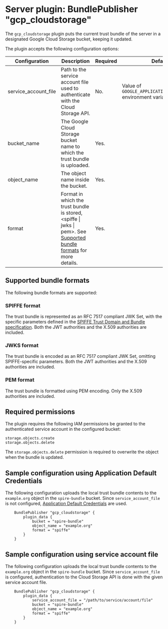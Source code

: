 # Server plugin: BundlePublisher "gcp_cloudstorage"

The `gcp_cloudstorage` plugin puts the current trust bundle of the server in a designated
Google Cloud Storage bucket, keeping it updated.

The plugin accepts the following configuration options:

| Configuration        | Description                                                                                                                                                    | Required | Default                                                         |
|----------------------|----------------------------------------------------------------------------------------------------------------------------------------------------------------|----------|-----------------------------------------------------------------|
| service_account_file | Path to the service account file used to authenticate with the Cloud Storage API.                                                                              | No.      | Value of `GOOGLE_APPLICATION_CREDENTIALS` environment variable. |
| bucket_name          | The Google Cloud Storage bucket name to which the trust bundle is uploaded.                                                                                    | Yes.     |                                                                 |
| object_name          | The object name inside the bucket.                                                                                                                             | Yes.     |                                                                 |
| format               | Format in which the trust bundle is stored, &lt;spiffe &vert; jwks &vert; pem&gt;. See [Supported bundle formats](#supported-bundle-formats) for more details. | Yes.     |                                                                 |

## Supported bundle formats

The following bundle formats are supported:

### SPIFFE format

The trust bundle is represented as an RFC 7517 compliant JWK Set, with the specific parameters defined in the [SPIFFE Trust Domain and Bundle specification](https://github.com/spiffe/spiffe/blob/main/standards/SPIFFE_Trust_Domain_and_Bundle.md#4-spiffe-bundle-format). Both the JWT authorities and the X.509 authorities are included.

### JWKS format

The trust bundle is encoded as an RFC 7517 compliant JWK Set, omitting SPIFFE-specific parameters. Both the JWT authorities and the X.509 authorities are included.

### PEM format

The trust bundle is formatted using PEM encoding. Only the X.509 authorities are included.

## Required permissions

The plugin requires the following IAM permissions be granted to the authenticated service account in the configured bucket:

```text
storage.objects.create
storage.objects.delete
```

The `storage.objects.delete` permission is required to overwrite the object when the bundle is updated.

## Sample configuration using Application Default Credentials

The following configuration uploads the local trust bundle contents to the `example.org` object in the `spire-bundle` bucket. Since `service_account_file` is not configured, [Application Default Credentials](https://cloud.google.com/docs/authentication/client-libraries#adc) are used.

```hcl
    BundlePublisher "gcp_cloudstorage" {
        plugin_data {
            bucket = "spire-bundle"
            object_name = "example.org"
            format = "spiffe"
        }
    }
```

## Sample configuration using service account file

The following configuration uploads the local trust bundle contents to the `example.org` object in the `spire-bundle` bucket. Since `service_account_file` is configured, authentication to the Cloud Storage API is done with the given service account file.

```hcl
    BundlePublisher "gcp_cloudstorage" {
        plugin_data {
            service_account_file = "/path/to/service/account/file"
            bucket = "spire-bundle"
            object_name = "example.org"
            format = "spiffe"
        }
    }
```
